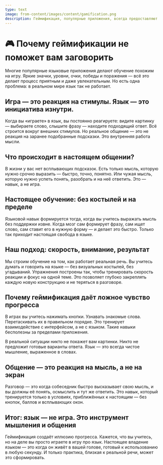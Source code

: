 ```yaml
---
type: text
image: from-content/images/content/gamification.png
description: Геймификация, популярные приложения, всегда предоставляют вам внешние стимулы. Это создает иллюзию обучения, но не дают реальных навыков владения языком
---
```


# 🎮 Почему геймификации не поможет вам заговорить

Многие популярные языковые приложения делают обучение похожим на игру. Яркие значки, уровни, очки, победы и поражения — всё это делает процесс приятным и даже увлекательным. Но есть одна проблема: в реальном мире язык так не работает.

## Игра — это реакция на стимулы. Язык — это инициатива изнутри.

Когда вы «играете» в язык, вы постоянно реагируете: видите картинку — выбираете слово, слышите фразу — находите подходящий ответ. Всё строится вокруг внешних стимулов. Но реальное общение — это не реакция на заранее подобранные подсказки. Это внутренняя работа мысли.

## Что происходит в настоящем общении?

В жизни у вас нет всплывающих подсказок. Есть только мысль, которую нужно срочно выразить — быстро, точно, понятно. Или чужая мысль, которую нужно успеть понять, разобрать и на неё ответить. Это — навык, а не игра.

## Настоящее обучение: без костылей и на пределе

Языковой навык формируется тогда, когда вы учитесь выражать мысль без поддержки извне. Когда мозг сам формирует фразу, сам ищет слово, сам ставит его в нужную форму — и делает это быстро. Только так приходит настоящая свобода в языке.

## Наш подход: скорость, внимание, результат

Мы строим обучение на том, как работает реальная речь. Вы учитесь думать и говорить на языке — без визуальных костылей, без угадываний. Упражнения построены так, чтобы тренировать скорость реакции и фокус на одной теме. Это позволяет глубоко закреплять каждую новую конструкцию и не теряться в разговоре.

## Почему геймификация даёт ложное чувство прогресса

В играх вы учитесь нажимать кнопки. Узнавать знакомые слова. Перетаскивать их в правильном порядке. Это тренирует взаимодействие с интерфейсом, а не с языком. Такие навыки бесполезны за пределами приложения.

В реальной ситуации никто не покажет вам картинки. Никто не предложит готовые варианты ответа. Язык — это всегда чистое мышление, выраженное в словах.

## Общение — это реакция на мысль, а не на экран

Разговор — это когда собеседник быстро высказывает свою мысль, и вы должны её понять, осмыслить и тут же ответить. Это навык, который тренируется только в условиях, приближённых к настоящим — без кнопок, баллов и всплывающих окон.

## Итог: язык — не игра. Это инструмент мышления и общения

Геймификация создаёт иллюзию прогресса. Кажется, что вы учитесь, но на деле вы просто играете в игру про язык. Настоящее владение языком — это когда он живёт в вашей голове, готовый к использованию в любую секунду. И только практика, близкая к реальной речи, может это сформировать.
